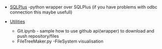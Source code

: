 
* [SQLPlus](/API/SQLPlus) -python wrapper over SQLPlus (if you have problems with odbc connection this maybe usefull)        

* [Utilities](/Utilities)
  * Git.ipynb - sample how to use github api(wrapper) to download and push repository/files
  * FileTreeMaker.py -FileSystem visualisation 
